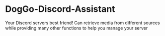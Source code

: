 # DogGo-Discord-Assistant
Your Discord servers best friend! Can retrieve media from different sources while providing many other functions to help you manage your server

